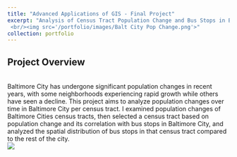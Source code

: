 ```yaml
---
title: "Advanced Applications of GIS - Final Project"
excerpt: "Analysis of Census Tract Population Change and Bus Stops in Baltimore City
 <br/><img src='/portfolio/images/Balt City Pop Change.png'>"
collection: portfolio
---
```


<h2>Project Overview</h2>
<br>
Baltimore City has undergone significant population changes in recent years, with some neighborhoods experiencing rapid growth while others have seen a decline. This project aims to analyze population changes over time in Baltimore City per census tract. I examined population changes of Baltimore Cities census tracts, then selected a census tract based on population change and its correlation with bus stops in Baltimore City, and analyzed the spatial distribution of bus stops in that census tract compared to the rest of the city. 
 <br/><img src='/portfolio/images/Balt City Bus Stops.png'>
